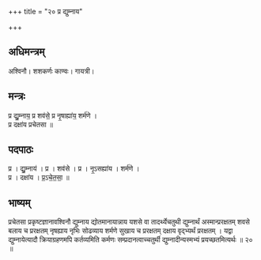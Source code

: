 +++
title = "२० प्र द्युम्नाय"

+++
## अधिमन्त्रम्
अश्विनौ। शशकर्णः काण्वः। गायत्री।

## मन्त्रः
प्र द्यु॒म्नाय॒ प्र शव॑से॒ प्र नृ॒षाह्या॑य॒ शर्म॑णे ।  
प्र दक्षा॑य प्रचेतसा ॥

## पदपाठः
प्र । द्यु॒म्नाय॑ । प्र । शव॑से । प्र । नृ॒ऽसह्या॑य । शर्म॑णे ।  
प्र । दक्षा॑य । प्र॒ऽचे॒त॒सा॒ ॥

## भाष्यम्
प्रचेतसा प्रकृष्टज्ञानावश्विनौ द्युम्नाय द्योतमानायान्नाय यशसे वा तादर्थ्येचतुथी द्युम्नार्थं अस्मान्प्ररक्षतम् शवसे बलाय च प्ररक्षतम् नृषह्याय नृभिः सोढव्याय शर्मणे सुखाय च प्ररक्षतम् दक्षाय वृद्भ्यर्थं प्ररक्षतम् । यद्वा द्युम्नायेत्यादौ क्रियाग्रहणमपि कर्तव्यमिति कर्मणः सम्प्रदानत्वाच्चतुर्थी द्युम्नादीन्यस्मभ्यं प्रयच्छतमित्यर्थः ॥ २० ॥